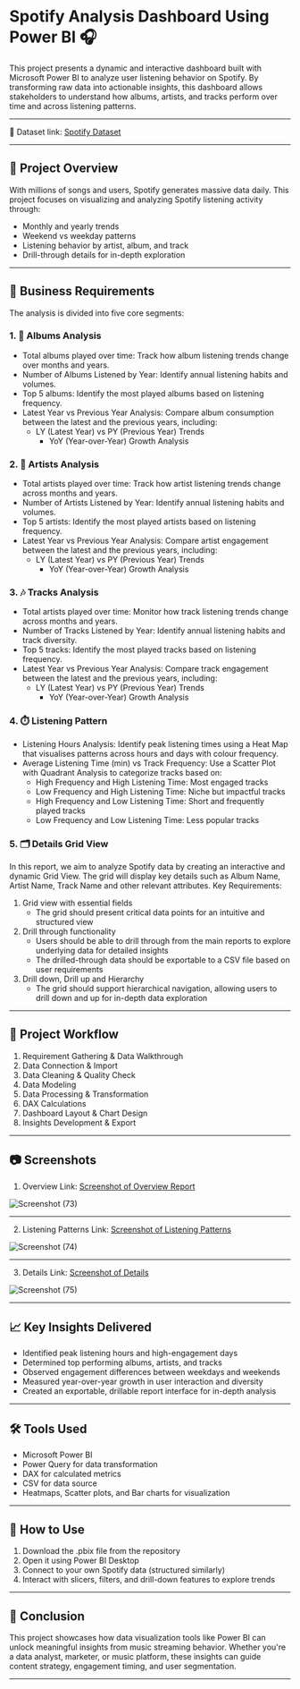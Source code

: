 # Spotify Analysis Dashboard Using Power BI 🎧

This project presents a dynamic and interactive dashboard built with Microsoft Power BI to analyze user listening behavior on Spotify. By transforming raw data into actionable insights, this dashboard allows stakeholders to understand how albums, artists, and tracks perform over time and across listening patterns.

---

🔗 Dataset link: <a href="https://github.com/Shibaditya00/Spotify-Analysis-Dashboard-Using-Power-BI/blob/main/spotify_history.csv">Spotify Dataset</a>

---

## 📌 Project Overview

With millions of songs and users, Spotify generates massive data daily. This project focuses on visualizing and analyzing Spotify listening activity through:

* Monthly and yearly trends
* Weekend vs weekday patterns
* Listening behavior by artist, album, and track
* Drill-through details for in-depth exploration

---

## 💼 Business Requirements

The analysis is divided into five core segments:

### 1. 🎵 Albums Analysis

* Total albums played over time: Track how album listening trends change over months and years.
* Number of Albums Listened by Year: Identify annual listening habits and volumes.
* Top 5 albums: Identify the most played albums based on listening frequency.
* Latest Year vs Previous Year Analysis: Compare album consumption between the latest and the previous years, including:
  * LY (Latest Year) vs PY (Previous Year) Trends
	* YoY (Year-over-Year) Growth Analysis


### 2. 👤 Artists Analysis

* Total artists played over time: Track how artist listening trends change across months and years.
* Number of Artists Listened by Year: Identify annual listening habits and volumes.
* Top 5 artists: Identify the most played artists based on listening frequency.
* Latest Year vs Previous Year Analysis: Compare artist engagement between the latest and the previous years, including:
  * LY (Latest Year) vs PY (Previous Year) Trends
	* YoY (Year-over-Year) Growth Analysis

### 3. 🎶 Tracks Analysis

* Total artists played over time: Monitor how track listening trends change across months and years.
* Number of Tracks Listened by Year: Identify annual listening habits and track diversity.
* Top 5 tracks: Identify the most played tracks based on listening frequency.
* Latest Year vs Previous Year Analysis: Compare track engagement between the latest and the previous years, including:
  * LY (Latest Year) vs PY (Previous Year) Trends
	* YoY (Year-over-Year) Growth Analysis

### 4. ⏱️ Listening Pattern

* Listening Hours Analysis: Identify peak listening times using a Heat Map that visualises patterns across hours and days with colour frequency.
* Average Listening Time (min) vs Track Frequency: Use a Scatter Plot with Quadrant Analysis to categorize tracks based on:
	* High Frequency and High Listening Time: Most engaged tracks
	* Low Frequency and High Listening Time: Niche but impactful tracks
	* High Frequency and Low Listening Time: Short and frequently played tracks
	* Low Frequency and Low Listening Time: Less popular tracks


### 5. 🗂️ Details Grid View

In this report, we aim to analyze Spotify data by creating an interactive and dynamic Grid View. The grid will display key details such as Album Name, Artist Name, Track Name and other relevant attributes.
Key Requirements:
1. Grid view with essential fields
	* The grid should present critical data points for an intuitive and structured view
2. Drill through functionality
	* Users should be able to drill through from the main reports to explore underlying data for detailed insights
	* The drilled-through data should be exportable to a CSV file based on user requirements
3. Drill down, Drill up and Hierarchy
	* The grid should support hierarchical navigation, allowing users to drill down and up for in-depth data exploration

---

## 🔄 Project Workflow

1. Requirement Gathering & Data Walkthrough
2. Data Connection & Import
3. Data Cleaning & Quality Check
4. Data Modeling
5. Data Processing & Transformation
6. DAX Calculations
7. Dashboard Layout & Chart Design
8. Insights Development & Export

---

##  📷 Screenshots 

1. Overview Link: <a href="https://github.com/Shibaditya00/Spotify-Analysis-Dashboard-Using-Power-BI/blob/main/Screenshot%20(73).png">Screenshot of Overview Report</a>

![Screenshot (73)](https://github.com/user-attachments/assets/21e52e11-b99f-451e-b896-70af803afb2e)

---

2. Listening Patterns Link: <a href="https://github.com/Shibaditya00/Spotify-Analysis-Dashboard-Using-Power-BI/blob/main/Screenshot%20(74).png">Screenshot of Listening Patterns</a>

![Screenshot (74)](https://github.com/user-attachments/assets/4651b53f-b890-41df-abc0-58e4d9bcdad5)

---

3. Details Link: <a href="https://github.com/Shibaditya00/Spotify-Analysis-Dashboard-Using-Power-BI/blob/main/Screenshot%20(75).png">Screenshot of Details</a>

![Screenshot (75)](https://github.com/user-attachments/assets/fbca2505-3fc3-479d-a900-edc2455573d5)

---

## 📈 Key Insights Delivered

* Identified peak listening hours and high-engagement days
* Determined top performing albums, artists, and tracks
* Observed engagement differences between weekdays and weekends
* Measured year-over-year growth in user interaction and diversity
* Created an exportable, drillable report interface for in-depth analysis

---

## 🛠 Tools Used

* Microsoft Power BI
* Power Query for data transformation
* DAX for calculated metrics
* CSV for data source
* Heatmaps, Scatter plots, and Bar charts for visualization

---

## 📂 How to Use

1. Download the .pbix file from the repository
2. Open it using Power BI Desktop
3. Connect to your own Spotify data (structured similarly)
4. Interact with slicers, filters, and drill-down features to explore trends

---

## 📣 Conclusion

This project showcases how data visualization tools like Power BI can unlock meaningful insights from music streaming behavior. Whether you're a data analyst, marketer, or music platform, these insights can guide content strategy, engagement timing, and user segmentation.

---
